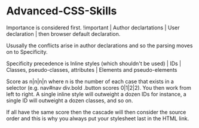 # Advanced-CSS-Skills

Importance is considered first. !important | Author declartations | User declaration | then browser default declaration.

 Ususally the conflicts arise in author declarations and so the parsing moves on to Specificity.

Specificity precedence is Inline styles (which shouldn't be used) | IDs | Classes, pseudo-classes, attributes | Elements and pseudo-elements

Score as n|n|n|n where n is the number of each case that exists in a selector (e.g. nav#nav div.bold .button scores 0|1|2|2). You then work from left to right. A single inline style will outweight a dozen IDs for instance, a single ID will outweight a dozen classes, and so on.

If all have the same score then the cascade will then consider the source order and this is why you always put your stylesheet last in the HTML link.